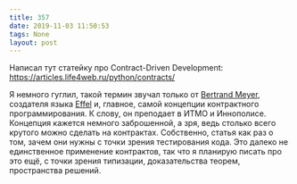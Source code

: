 ```yaml
---
title: 357
date: 2019-11-03 11:50:53
tags: None
layout: post
---
```


Написал тут статейку про Contract-Driven Development:
<https://articles.life4web.ru/python/contracts/>

Я немного гуглил, такой термин звучал только от [Bertrand Meyer](https://en.wikipedia.org/wiki/Bertrand_Meyer), создателя языка [Effel](https://en.wikipedia.org/wiki/Eiffel_(programming_language)) и, главное, самой концепции контрактного программирования. К слову, он преподает в ИТМО и Иннополисе. Концепция кажется немного заброшенной, а зря, ведь столько всего крутого можно сделать на контрактах. Собственно, статья как раз о том, зачем они нужны с точки зрения тестирования кода. Это далеко не единственное применение контрактов, так что я планирую писать про это ещё, с точки зрения типизации, доказательства теорем, пространства решений.
